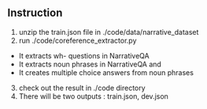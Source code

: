 Instruction
-------------
1. unzip the train.json file in ./code/data/narrative_dataset
2. run ./code/coreference_extractor.py
+ It extracts wh- questions in NarrativeQA
+ It extracts noun phrases in NarrativeQA and
+ It creates multiple choice answers from noun phrases
3. check out the result in ./code directory
4. There will be two outputs : train.json, dev.json
